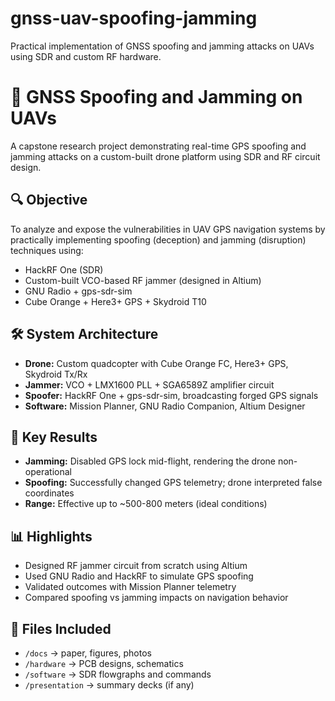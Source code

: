 # gnss-uav-spoofing-jamming
Practical implementation of GNSS spoofing and jamming attacks on UAVs using SDR and custom RF hardware.
# 🚁 GNSS Spoofing and Jamming on UAVs

A capstone research project demonstrating real-time GPS spoofing and jamming attacks on a custom-built drone platform using SDR and RF circuit design.

## 🔍 Objective
To analyze and expose the vulnerabilities in UAV GPS navigation systems by practically implementing spoofing (deception) and jamming (disruption) techniques using:

- HackRF One (SDR)
- Custom-built VCO-based RF jammer (designed in Altium)
- GNU Radio + gps-sdr-sim
- Cube Orange + Here3+ GPS + Skydroid T10

## 🛠️ System Architecture

- **Drone:** Custom quadcopter with Cube Orange FC, Here3+ GPS, Skydroid Tx/Rx
- **Jammer:** VCO + LMX1600 PLL + SGA6589Z amplifier circuit
- **Spoofer:** HackRF One + gps-sdr-sim, broadcasting forged GPS signals
- **Software:** Mission Planner, GNU Radio Companion, Altium Designer

## 🧪 Key Results

- **Jamming:** Disabled GPS lock mid-flight, rendering the drone non-operational
- **Spoofing:** Successfully changed GPS telemetry; drone interpreted false coordinates
- **Range:** Effective up to ~500-800 meters (ideal conditions)

## 📊 Highlights

- Designed RF jammer circuit from scratch using Altium
- Used GNU Radio and HackRF to simulate GPS spoofing
- Validated outcomes with Mission Planner telemetry
- Compared spoofing vs jamming impacts on navigation behavior

## 📁 Files Included
- `/docs` → paper, figures, photos
- `/hardware` → PCB designs, schematics
- `/software` → SDR flowgraphs and commands
- `/presentation` → summary decks (if any)

